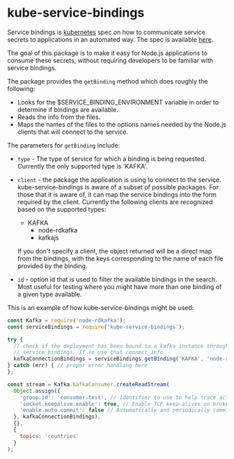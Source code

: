 # kube-service-bindings

Service bindings is [kubernetes](https://kubernetes.io/) spec on
how to communicate service secrets to applications in an automated way.
The spec is available [here](https://github.com/k8s-service-bindings/spec).

The goal of this package is to make it easy for Node.js
applications to consume these secrets, without requiring developers
to be familiar with service bindings.

The package provides the `getBinding` method which does roughly
the following:

* Looks for the $SERVICE_BINDING_ENVIRONMENT variable in order
  to determine if bindings are available.
* Reads the info from the files. 
* Maps the names of the files to the options names needed by the
  Node.js clients that will connect to the service.  

The parameters for `getBinding` include:

* `type` - The type of service for which a binding is being
  requested. Currently the only supported type is 'KAFKA'.

* `client` - the package the application is using to connect
  to the service. kube-service-bindings is aware of a
  subset of possible packages. For those that it is aware
  of, it can map the service bindings into the form 
  required by the client. Currently the following clients
  are recognized based on the supported types:
  * KAFKA
    * node-rdkafka
    * kafkajs

  If you don't specify a client, the object returned will
  be a direct map from the bindings, with the keys
  corresponding to the name of each file provided by the
  binding.

* `id` - option id that is used to filter the available
  bindings in the search. Most useful for testing where
  you might have more than one binding of a given type
  available.

This is an example of how kube-service-bindings  might
be used:

```JavaScript
const Kafka = require('node-rdkafka');
const serviceBindings = require('kube-service-bindings');

try {
  // check if the deployment has been bound to a kafka instance through
  // service bindings. If so use that connect info
  kafkaConnectionBindings = serviceBindings.getBinding('KAFKA', 'node-rdkafka');
} catch (err) { // proper error handling here
};

const stream = Kafka.KafkaConsumer.createReadStream(
  Object.assign({
    'group.id': 'consumer-test', // identifier to use to help trace activity in Kafka
    'socket.keepalive.enable': true, // Enable TCP keep-alives on broker sockets
    'enable.auto.commit': false // Automatically and periodically commit offsets in the background.
  }, kafkaConnectionBindings),
  {},
  {
    topics: 'countries'
  }
);
```
